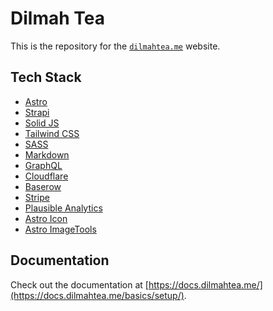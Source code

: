# Dilmah Tea

This is the repository for the [`dilmahtea.me`](https://dilmahtea.me) website.

## Tech Stack

- [Astro](https://astro.build/)
- [Strapi](https://strapi.io/)
- [Solid JS](https://www.solidjs.com/)
- [Tailwind CSS](https://tailwindcss.com/)
- [SASS](https://sass-lang.com/)
- [Markdown](https://daringfireball.net/projects/markdown/)
- [GraphQL](https://graphql.org/)
- [Cloudflare](https://www.cloudflare.com/)
- [Baserow](https://baserow.io/)
- [Stripe](https://stripe.com/)
- [Plausible Analytics](https://plausible.io/)
- [Astro Icon](https://www.npmjs.com/package/astro-icon)
- [Astro ImageTools](https://www.npmjs.com/package/astro-imagetools)

## Documentation

Check out the documentation at [https://docs.dilmahtea.me/](https://docs.dilmahtea.me/basics/setup/).
